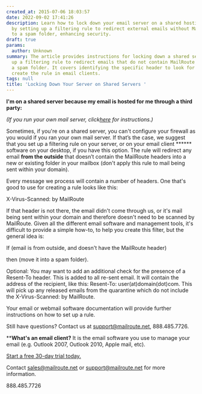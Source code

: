 ```yaml
---
created_at: 2015-07-06 18:03:57
date: 2022-09-02 17:41:26
description: Learn how to lock down your email server on a shared hosting environment
  by setting up a filtering rule to redirect external emails without MailRoute headers
  to a spam folder, enhancing security.
draft: true
params:
  author: Unknown
summary: The article provides instructions for locking down a shared server by setting
  up a filtering rule to redirect emails that do not contain MailRoute headers into
  a spam folder. It covers identifying the specific header to look for and how to
  create the rule in email clients.
tags: null
title: 'Locking Down Your Server on Shared Servers '
---
```



**I'm on a shared server because my email is hosted for me through a third
party:**

_(If you run your own mail server,
click[here](https://support.mailroute.net/hc/en-us/articles/224059188) for
instructions.)_

Sometimes, if you're on a shared server, you can't configure your firewall as
you would if you ran your own mail server. If that’s the case, we suggest that
you set up a filtering rule on your server, or on your email client ******
software on your desktop, if you have this option. The rule will redirect any
email **from the outside** that doesn’t contain the MailRoute headers into a
new or existing folder in your mailbox (don't apply this rule to mail being
sent within your domain).

Every message we process will contain a number of headers. One that's good to
use for creating a rule looks like this:

X-Virus-Scanned: by MailRoute

If that header is not there, the email didn't come through us, or it's mail
being sent within your domain and therefore doesn't need to be scanned by
MailRoute. Given all the different email software and management tools, it's
difficult to provide a simple how-to, to help you create this filter, but the
general idea is:

If (email is from outside, and doesn't have the MailRoute header)

then (move it into a spam folder).

Optional: You may want to add an additional check for the presence of a
Resent-To header. This is added to all re-sent email. It will contain the
address of the recipient, like this: Resent-To: user(at)domain(dot)com. This
will pick up any released emails from the quarantine which do not include the
X-Virus-Scanned: by MailRoute.

Your email or webmail software documentation will provide further instructions
on how to set up a rule.

Still have questions? Contact us at
[support@mailroute.net](mailto:support@mailroute.net), 888.485.7726.

****What's an email client?** It is the email software you use to manage your
email (e.g. Outlook 2007, Outlook 2010, Apple mail, etc).

[Start a free 30-day trial today.](http://mailroute.net/signup.html)

Contact [sales@mailroute.net](mailto:sales@mailroute.net) or
[support@mailroute.net](mailto:support@mailroute.net) for more information.

888.485.7726

